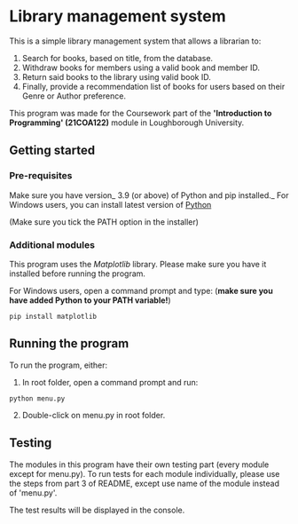 
# Library management system

This is a simple library management system that allows a librarian to:
1. Search for books, based on title, from the database.
2. Withdraw books for members using a valid book and member ID.
3. Return said books to the library using valid book ID.
4. Finally, provide a recommendation list of books for users based on their Genre or Author preference.

This program was made for the Coursework part of the **'Introduction to Programming' (21COA122)** module in Loughborough University.

## Getting started

### Pre-requisites

Make sure you have version_ 3.9 (or above) of Python and pip installed._
For Windows users, you can install latest version of [Python](https://www.python.org/downloads/)

(Make sure you tick the PATH option in the installer)

### Additional modules

This program uses the _Matplotlib_ library. Please make sure you have it installed before running the program.

For Windows users, open a command prompt and type: (**make sure you have added Python to your PATH variable!**)

`pip install matplotlib`

## Running the program

To run the program, either:

1. In root folder, open a command prompt and run:

`python menu.py`

2. Double-click on menu.py in root folder.

## Testing

The modules in this program have their own testing part (every module except for menu.py).
To run tests for each module individually, please use the steps from part 3 of README, except use name of the module
instead of 'menu.py'.

The test results will be displayed in the console.
